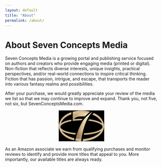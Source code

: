 ```yaml
---
layout: default
title: "About"
permalink: /about/
---
```


<p align="center">
<h1>About Seven Concepts Media</h1>
</p>
<p>Seven Concepts Media is a growing portal and publishing service focused on authors and creators who provide engaging media (printed or digital).
Non-fiction that reflects diverse interests, unique insights, practical perspectives, and/or real-world connections to inspire critical thinking.
Fiction that has passion, intrigue, and escape, that transports the reader into various fantasy realms and possibilities.</p>

<p>After your purchase, we would greatly appreciate your review of the media we list so that we may continue to improve and expand. Thank you, not five, not six, but SevenConceptsMedia.com.</p>

<p align="center">
  <img src="/assets/images/7C_Oval_logo.jpg" 
       alt="Seven Concepts Media Logo" width="150">
</p>
  
<!-- Footer with affiliate disclosure -->
<footer class="site-footer">
<p class="affiliate-disclosure">
As an Amazon associate we earn from qualifying purchases and monitor reviews to identify and 
provide more titles that appeal to you. More importantly, our available titles are always ready. 
</p>
</footer>
